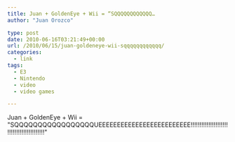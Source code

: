 ```yaml
---
title: Juan + GoldenEye + Wii = “SQQQQQQQQQQQQ…
author: "Juan Orozco" 

type: post
date: 2010-06-16T03:21:49+00:00
url: /2010/06/15/juan-goldeneye-wii-sqqqqqqqqqqqq/
categories:
  - link
tags:
  - E3
  - Nintendo
  - video
  - video games

---
```

Juan + GoldenEye + Wii = "SQQQQQQQQQQQQQQQQQUEEEEEEEEEEEEEEEEEEEEEEEEE!!!!!!!!!!!!!!!!!!!!!!!!!!!!!!!!!!!!!!!!!!"

<!--YouTube Error: bad URL entered-->